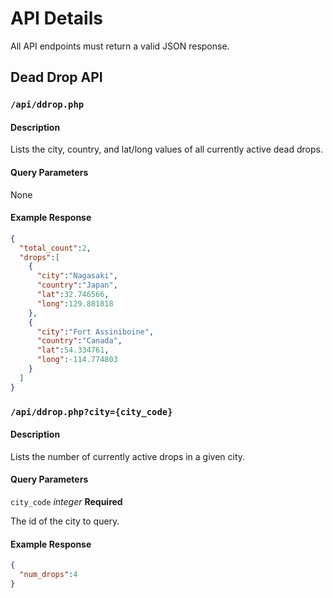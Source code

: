 # API Details

All API endpoints must return a valid JSON response.

## Dead Drop API

### `/api/ddrop.php`

#### Description
Lists the city, country, and lat/long values of all currently active dead drops.

#### Query Parameters
None

#### Example Response

```json
{
  "total_count":2,
  "drops":[
    {
      "city":"Nagasaki",
      "country":"Japan",
      "lat":32.746566,
      "long":129.881818
    },
    {
      "city":"Fort Assiniboine",
      "country":"Canada",
      "lat":54.334761,
      "long":-114.774803
    }
  ]
}
```

### `/api/ddrop.php?city={city_code}`

#### Description
Lists the number of currently active drops in a given city.

#### Query Parameters
`city_code` _integer_  **Required**

The id of the city to query.

#### Example Response

```json
{
  "num_drops":4
}
```
